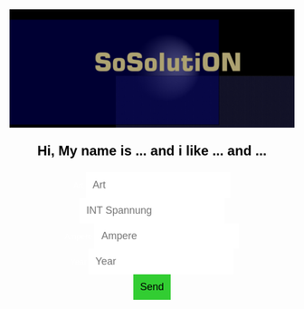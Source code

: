 
<html lang="en">
<head>
    <meta charset="utf-8">
    <meta http-equiv="X-UA-Compatible" content="IE=edge">
    <meta name="viewport" content="width=device-width, initial-scale=1.0">
    <title>Simple website</title>
    <title>A wme!</title>
    <style>
        body {
            text-align: center;
            background: url("https://cdn.pixabay.com/photo/2018/02/02/17/24/background-3125893_1280.jpg");
            color: white;
            font-family: Helvetica;
            background-size: cover;
            background-position: center center;
            background-repeat: no-repeat;
            background-attachment: fixed;
        }      
        p {
            font-size: 24px;
            color: black;
        }
        input {
            border: 0;
            padding: 12px;
            font-size: 18px;
        }
            input[type="submit"] {
                background: limegreen;
                color: black; }
    </style>
      <img src="https://raw.githubusercontent.com/Wicker1090/Wicker1090.github.io/main/Images/weiter%20(1).png" alt="logo">
</head>
<body>    
    <p><b>Hi, My name is ... and i like ... and ...</b></p>
    <form>
        <div class="formBox">
            <label for="Bezeichner">Art</label>
            <input type="text" id="Bezeichner" placeholder="Art">
        </div>
        <div>
            <input type="number" placeholder="INT Spannung">
        </div>
        <div>
            <label>Ampere</label>
            <input type="number" id="A" placeholder="Ampere" >
        </div>
        <div class="formBox">
            <label for="yr">Year</label>
            <input type="number" id="yr" placeholder="Year" />
        </div>
        <div>
            <input type="submit" id="btn" value="Send" />
        </div>
        <div id="msg">
            <pre></pre>
        </div>
    </form>
    <script>
        let Arts = [];
        const addArt = (ev) => {
            ev.preventDefault();
            let art = {
                bezeichner: document.getElementById('Bezeichner').value,
                year: document.getElementById('yr').value
            }
            Arts.push(art);
            document.forms[0].reset();
            console.warn('added', { Arts });
            let pre = document.querySelector('#msg pre');
            pre.textContent = '\n' + JSON.stringify(Arts, '\t', 2);
            localStorage.setItem('GetSolution', JSON.stringify(Arts));
        }
        document.addEventListener('DOMContentLoaded', () => {
            document.getElementById('btn').addEventListener('click', addArt);
        });
    </script>

</body>

